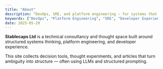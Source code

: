 ```yaml
---
title: "About"
description: “DevOps, SRE, and platform engineering — for systems that scale, teams that move, and developers that stay in flow”
keywords: ["DevOps", "Platform Engineering", "SRE", "Developer Experience (DevEx)", "LLM Tooling", "Terraform", "Python", "Linux", "Infrastructure as Code (IaC)", "Stablecaps"]
date: 2025-05-29
---
```


**Stablecaps Ltd** is a technical consultancy and thought space built around structured systems thinking, platform engineering, and developer experience.

This site collects decision tools, thought experiments, and articles that turn ambiguity into structure — often using LLMs and structured prompting.

